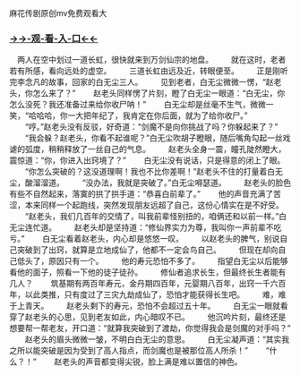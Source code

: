 麻花传剧原创mv免费观看大


### <a href="https://7t9e.com">→→-观-看-入-口←←</a>


　两人在空中划过一道长虹，很快就来到万剑仙宗的地盘。
　　就在这时，老者若有所感，看向远处的虚空。
　　三道长虹由远及近，转眼便至。
　　正是刚听完李念凡的故事，回家的白无尘三人。
　　见到老者，白无尘微微一愣，“赵老头，你怎么来了？”
　　赵老头同样愣了片刻，瞪了白无尘一眼道：“白无尘，你怎么没死？我还准备过来给你收尸呐！”
　　白无尘却是丝毫不生气，微微一笑，“哈哈哈，你一大把年纪了，我肯定在你后面，就为了给你收尸。”
　　“哼。”赵老头没有反驳，好奇道：“剑魔不是向你挑战了吗？你躲起来了？”
　　“我会躲？赵老头，你看不起谁呢？”白无尘吹胡子瞪眼，随后嘴角勾起一丝戏谑的弧度，稍稍释放了一丝自己的气息。
　　赵老头全身一震，瞳孔陡然瞪大，震惊道：“你，你进入出窍境了？”
　　白无尘没有说话，只是得意的闭上了眼。
　　“你怎么突破的？这没道理啊！我也不比你差啊！”赵老头不住的打量着白无尘，酸溜溜道。
　　“没办法，我就是突破了。”白无尘嘚瑟道。
　　赵老头的脸色有些不自然起来，落寞的拱了拱手道：“恭喜白前辈了。”
　　他的声音充满了苦涩，本来同样一个起跑线，突然发现朋友远超了自己，这份心情实在是不好受。
　　“赵老头，我们几百年的交情了，叫我前辈怪别扭的，咱俩还和以前一样。”白无尘连忙道。
　　赵老头却是坚持道：“修仙界实力为尊，我叫你一声前辈不吃亏。”
　　白无尘看着赵老头，内心却是悠悠一叹。
　　以赵老头的脾气，别说自己突破到了出窍，就算是立地成仙了，他都不一定会鸟自己。
　　但现在却向自己低头了，原因只有一个。
　　他的寿元恐怕不多了。
　　指望白无尘以后能够看他的面子，照看一下他的徒子徒孙。
　　修仙者追求长生，但最终长生者能有几人？
　　筑基期有两百年寿元，金丹期四百年，元婴期八百年，出窍一千六百年，以此类推，只有度过了三灾九劫成仙了，恐怕才能获得长生吧。
　　难，难于上青天。
　　赵老头剩下的寿元，恐怕不会超过五十年。
　　白无尘一眼就看穿了赵老头的心思，见到老友如此，内心暗叹不已。
　　他沉吟片刻，最终还是想要帮一帮老友，开口道：“就算我突破到了渡劫，你觉得我会是剑魔的对手吗？”
　　赵老头的眉头微微一皱，不明白白无尘的意思。
　　白无尘凝声道：“其实我之所以能突破是因为受到了高人指点，而剑魔也是被那位高人所杀！”
　　“什么？！”
　　赵老头的声音都变得尖锐，脸上满是难以置信的神色。
